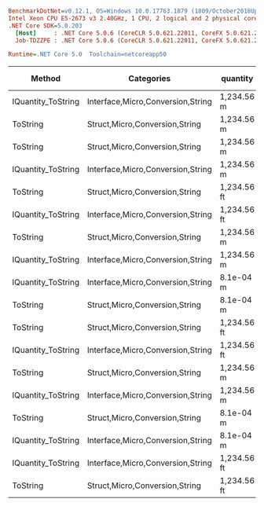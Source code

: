 ``` ini

BenchmarkDotNet=v0.12.1, OS=Windows 10.0.17763.1879 (1809/October2018Update/Redstone5)
Intel Xeon CPU E5-2673 v3 2.40GHz, 1 CPU, 2 logical and 2 physical cores
.NET Core SDK=5.0.203
  [Host]     : .NET Core 5.0.6 (CoreCLR 5.0.621.22011, CoreFX 5.0.621.22011), X64 RyuJIT
  Job-TDZZPE : .NET Core 5.0.6 (CoreCLR 5.0.621.22011, CoreFX 5.0.621.22011), X64 RyuJIT

Runtime=.NET Core 5.0  Toolchain=netcoreapp50  

```
|             Method |                        Categories |    quantity | format | culture |       Mean |    Error |   StdDev |  StdErr |        Min |        Max |     Median |  Gen 0 | Gen 1 | Gen 2 | Allocated |
|------------------- |---------------------------------- |------------ |------- |-------- |-----------:|---------:|---------:|--------:|-----------:|-----------:|-----------:|-------:|------:|------:|----------:|
| IQuantity_ToString | Interface,Micro,Conversion,String |  1,234.56 m |      v |         |   418.9 ns |  8.41 ns | 12.84 ns | 2.31 ns |   392.8 ns |   442.8 ns |   418.7 ns | 0.0119 |     - |     - |     192 B |
|           ToString |    Struct,Micro,Conversion,String |  1,234.56 m |      v |         |   425.8 ns |  5.69 ns |  5.05 ns | 1.35 ns |   419.2 ns |   437.3 ns |   425.7 ns | 0.0119 |     - |     - |     192 B |
|           ToString |    Struct,Micro,Conversion,String |  1,234.56 m |      a |         |   569.4 ns | 11.37 ns | 20.21 ns | 3.20 ns |   521.6 ns |   613.0 ns |   569.6 ns | 0.0401 |     - |     - |     640 B |
| IQuantity_ToString | Interface,Micro,Conversion,String |  1,234.56 m |      a |         |   583.3 ns | 11.71 ns | 17.52 ns | 3.20 ns |   549.3 ns |   616.0 ns |   588.4 ns | 0.0401 |     - |     - |     640 B |
|           ToString |    Struct,Micro,Conversion,String | 1,234.56 ft |     a2 |         |   700.9 ns | 13.96 ns | 17.14 ns | 3.65 ns |   663.7 ns |   728.9 ns |   702.0 ns | 0.0439 |     - |     - |     696 B |
| IQuantity_ToString | Interface,Micro,Conversion,String | 1,234.56 ft |     a2 |         |   704.2 ns | 14.22 ns | 21.71 ns | 3.90 ns |   659.0 ns |   744.0 ns |   700.0 ns | 0.0439 |     - |     - |     696 B |
|           ToString |    Struct,Micro,Conversion,String |  1,234.56 m |     f2 |         | 1,190.9 ns | 23.45 ns | 26.06 ns | 5.98 ns | 1,150.9 ns | 1,242.4 ns | 1,187.0 ns | 0.0477 |     - |     - |     752 B |
| IQuantity_ToString | Interface,Micro,Conversion,String |  1,234.56 m |     f2 |         | 1,251.5 ns | 25.03 ns | 27.83 ns | 6.38 ns | 1,172.6 ns | 1,283.8 ns | 1,256.3 ns | 0.0477 |     - |     - |     752 B |
| IQuantity_ToString | Interface,Micro,Conversion,String |   8.1e-04 m |      ? |         | 1,423.8 ns | 25.93 ns | 24.25 ns | 6.26 ns | 1,383.6 ns | 1,474.1 ns | 1,429.0 ns | 0.0591 |     - |     - |     952 B |
|           ToString |    Struct,Micro,Conversion,String |   8.1e-04 m |      ? |         | 1,465.8 ns | 28.55 ns | 45.29 ns | 7.88 ns | 1,387.2 ns | 1,551.3 ns | 1,466.3 ns | 0.0591 |     - |     - |     952 B |
|           ToString |    Struct,Micro,Conversion,String | 1,234.56 ft |      ? |   ru-RU | 1,538.9 ns | 29.93 ns | 39.95 ns | 7.99 ns | 1,473.9 ns | 1,620.5 ns | 1,533.1 ns | 0.0610 |     - |     - |     960 B |
| IQuantity_ToString | Interface,Micro,Conversion,String | 1,234.56 ft |      ? |   ru-RU | 1,545.4 ns | 27.87 ns | 56.94 ns | 7.97 ns | 1,444.0 ns | 1,691.8 ns | 1,534.7 ns | 0.0610 |     - |     - |     960 B |
|           ToString |    Struct,Micro,Conversion,String |  1,234.56 m |      ? |         | 1,586.0 ns | 31.14 ns | 34.61 ns | 7.94 ns | 1,515.6 ns | 1,642.9 ns | 1,592.1 ns | 0.0610 |     - |     - |     960 B |
| IQuantity_ToString | Interface,Micro,Conversion,String |  1,234.56 m |      ? |         | 1,602.7 ns | 32.06 ns | 32.93 ns | 7.99 ns | 1,550.6 ns | 1,664.7 ns | 1,600.6 ns | 0.0610 |     - |     - |     960 B |
|           ToString |    Struct,Micro,Conversion,String |   8.1e-04 m |     s4 |         | 1,614.9 ns | 31.84 ns | 40.26 ns | 8.40 ns | 1,542.2 ns | 1,677.2 ns | 1,616.6 ns | 0.0629 |     - |     - |     992 B |
| IQuantity_ToString | Interface,Micro,Conversion,String |   8.1e-04 m |     s4 |         | 1,622.7 ns | 30.67 ns | 28.69 ns | 7.41 ns | 1,585.1 ns | 1,665.9 ns | 1,618.6 ns | 0.0629 |     - |     - |     992 B |
| IQuantity_ToString | Interface,Micro,Conversion,String | 1,234.56 ft |      ? |         | 1,630.2 ns | 31.14 ns | 33.32 ns | 7.85 ns | 1,566.0 ns | 1,698.7 ns | 1,626.3 ns | 0.0610 |     - |     - |     976 B |
|           ToString |    Struct,Micro,Conversion,String | 1,234.56 ft |      ? |         | 1,644.5 ns | 32.57 ns | 37.51 ns | 8.39 ns | 1,585.6 ns | 1,731.6 ns | 1,646.4 ns | 0.0610 |     - |     - |     976 B |
